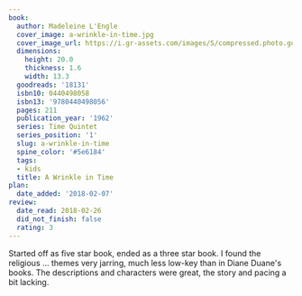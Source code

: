 ```yaml
---
book:
  author: Madeleine L'Engle
  cover_image: a-wrinkle-in-time.jpg
  cover_image_url: https://i.gr-assets.com/images/S/compressed.photo.goodreads.com/books/1329061522l/18131._SX98_.jpg
  dimensions:
    height: 20.0
    thickness: 1.6
    width: 13.3
  goodreads: '18131'
  isbn10: 0440498058
  isbn13: '9780440498056'
  pages: 211
  publication_year: '1962'
  series: Time Quintet
  series_position: '1'
  slug: a-wrinkle-in-time
  spine_color: '#5e6184'
  tags:
  - kids
  title: A Wrinkle in Time
plan:
  date_added: '2018-02-07'
review:
  date_read: 2018-02-26
  did_not_finish: false
  rating: 3
---
```


Started off as five star book, ended as a three star book. I found the religious … themes very jarring, much less low-key than in Diane Duane's books. The descriptions and characters were great, the story and pacing a bit lacking.
